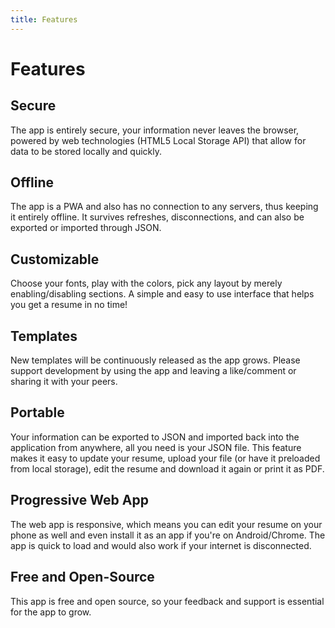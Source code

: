 ```yaml
---
title: Features
---
```


# Features

## Secure

The app is entirely secure, your information never leaves the browser, powered by web technologies (HTML5 Local Storage API) that allow for data to be stored locally and quickly.

## Offline

The app is a PWA and also has no connection to any servers, thus keeping it entirely offline. It survives refreshes, disconnections, and can also be exported or imported through JSON.

## Customizable

Choose your fonts, play with the colors, pick any layout by merely enabling/disabling sections. A simple and easy to use interface that helps you get a resume in no time!

## Templates

New templates will be continuously released as the app grows. Please support development by using the app and leaving a like/comment or sharing it with your peers.

## Portable

Your information can be exported to JSON and imported back into the application from anywhere, all you need is your JSON file. This feature makes it easy to update your resume, upload your file (or have it preloaded from local storage), edit the resume and download it again or print it as PDF.

## Progressive Web App

The web app is responsive, which means you can edit your resume on your phone as well and even install it as an app if you're on Android/Chrome. The app is quick to load and would also work if your internet is disconnected.

## Free and Open-Source

This app is free and open source, so your feedback and support is essential for the app to grow.
